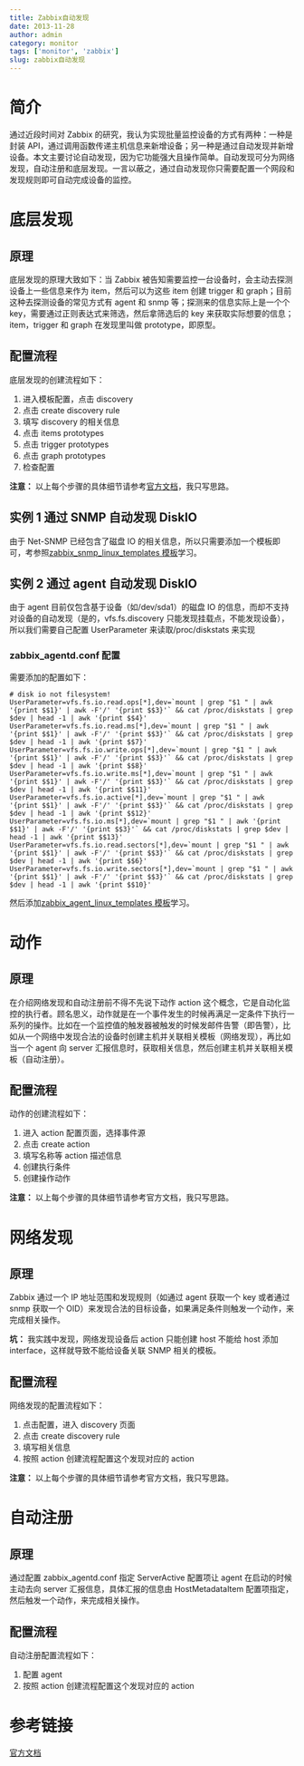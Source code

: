 ```yaml
---
title: Zabbix自动发现
date: 2013-11-28
author: admin
category: monitor
tags: ['monitor', 'zabbix']
slug: zabbix自动发现
---
```


# 简介

通过近段时间对 Zabbix 的研究，我认为实现批量监控设备的方式有两种：一种是封装 API，通过调用函数传递主机信息来新增设备；另一种是通过自动发现并新增设备。本文主要讨论自动发现，因为它功能强大且操作简单。自动发现可分为网络发现，自动注册和底层发现。一言以蔽之，通过自动发现你只需要配置一个网段和发现规则即可自动完成设备的监控。

# 底层发现

## 原理

底层发现的原理大致如下：当 Zabbix 被告知需要监控一台设备时，会主动去探测设备上一些信息来作为 item，然后可以为这些 item 创建 trigger 和 graph；目前这种去探测设备的常见方式有 agent 和 snmp 等；探测来的信息实际上是一个个 key，需要通过正则表达式来筛选，然后拿筛选后的 key 来获取实际想要的信息；item，trigger 和 graph 在发现里叫做 prototype，即原型。

## 配置流程

底层发现的创建流程如下：

1.  进入模板配置，点击 discovery
2.  点击 create discovery rule
3.  填写 discovery 的相关信息
4.  点击 items prototypes
5.  点击 trigger prototypes
6.  点击 graph prototypes
7.  检查配置

**注意：**
以上每个步骤的具体细节请参考[官方文档](https://www.zabbix.com/documentation/2.2)，我只写思路。

## 实例 1 通过 SNMP 自动发现 DiskIO

由于 Net-SNMP 已经包含了磁盘 IO 的相关信息，所以只需要添加一个模板即可，考参照[zabbix_snmp_linux_templates 模板](https://gist.github.com/xdays/7689567)学习。

## 实例 2 通过 agent 自动发现 DiskIO

由于 agent 目前仅包含基于设备（如/dev/sda1）的磁盘 IO 的信息，而却不支持对设备的自动发现（是的，vfs.fs.discovery 只能发现挂载点，不能发现设备），所以我们需要自己配置 UserParameter 来读取/proc/diskstats 来实现

### zabbix_agentd.conf 配置

需要添加的配置如下：

    # disk io not filesystem!
    UserParameter=vfs.fs.io.read.ops[*],dev=`mount | grep "$1 " | awk '{print $$1}' | awk -F'/' '{print $$3}'` && cat /proc/diskstats | grep $dev | head -1 | awk '{print $$4}'
    UserParameter=vfs.fs.io.read.ms[*],dev=`mount | grep "$1 " | awk '{print $$1}' | awk -F'/' '{print $$3}'` && cat /proc/diskstats | grep $dev | head -1 | awk '{print $$7}'
    UserParameter=vfs.fs.io.write.ops[*],dev=`mount | grep "$1 " | awk '{print $$1}' | awk -F'/' '{print $$3}'` && cat /proc/diskstats | grep $dev | head -1 | awk '{print $$8}'
    UserParameter=vfs.fs.io.write.ms[*],dev=`mount | grep "$1 " | awk '{print $$1}' | awk -F'/' '{print $$3}'` && cat /proc/diskstats | grep $dev | head -1 | awk '{print $$11}'
    UserParameter=vfs.fs.io.active[*],dev=`mount | grep "$1 " | awk '{print $$1}' | awk -F'/' '{print $$3}'` && cat /proc/diskstats | grep $dev | head -1 | awk '{print $$12}'
    UserParameter=vfs.fs.io.ms[*],dev=`mount | grep "$1 " | awk '{print $$1}' | awk -F'/' '{print $$3}'` && cat /proc/diskstats | grep $dev | head -1 | awk '{print $$13}'
    UserParameter=vfs.fs.io.read.sectors[*],dev=`mount | grep "$1 " | awk '{print $$1}' | awk -F'/' '{print $$3}'` && cat /proc/diskstats | grep $dev | head -1 | awk '{print $$6}'
    UserParameter=vfs.fs.io.write.sectors[*],dev=`mount | grep "$1 " | awk '{print $$1}' | awk -F'/' '{print $$3}'` && cat /proc/diskstats | grep $dev | head -1 | awk '{print $$10}'

然后添加[zabbix_agent_linux_templates 模板](https://gist.github.com/xdays/7689550)学习。

# 动作

## 原理

在介绍网络发现和自动注册前不得不先说下动作 action 这个概念，它是自动化监控的执行者。顾名思义，动作就是在一个事件发生的时候再满足一定条件下执行一系列的操作。比如在一个监控值的触发器被触发的时候发邮件告警（即告警），比如从一个网络中发现合法的设备时创建主机并关联相关模板（网络发现），再比如当一个 agent 向 server 汇报信息时，获取相关信息，然后创建主机并关联相关模板（自动注册）。

## 配置流程

动作的创建流程如下：

1.  进入 action 配置页面，选择事件源
2.  点击 create action
3.  填写名称等 action 描述信息
4.  创建执行条件
5.  创建操作动作

**注意：** 以上每个步骤的具体细节请参考官方文档，我只写思路。

# 网络发现

## 原理

Zabbix 通过一个 IP 地址范围和发现规则（如通过 agent 获取一个 key 或者通过 snmp 获取一个 OID）来发现合法的目标设备，如果满足条件则触发一个动作，来完成相关操作。

**坑：**
我实践中发现，网络发现设备后 action 只能创建 host 不能给 host 添加 interface，这样就导致不能给设备关联 SNMP 相关的模板。

## 配置流程

网络发现的配置流程如下：

1.  点击配置，进入 discovery 页面
2.  点击 create discovery rule
3.  填写相关信息
4.  按照 action 创建流程配置这个发现对应的 action

**注意：** 以上每个步骤的具体细节请参考官方文档，我只写思路。

# 自动注册

## 原理

通过配置 zabbix_agentd.conf 指定 ServerActive 配置项让 agent 在启动的时候主动去向 server 汇报信息，具体汇报的信息由 HostMetadataItem 配置项指定，然后触发一个动作，来完成相关操作。

## 配置流程

自动注册配置流程如下：

1.  配置 agent
2.  按照 action 创建流程配置这个发现对应的 action

# 参考链接

[官方文档](https://www.zabbix.com/documentation/2.2)
